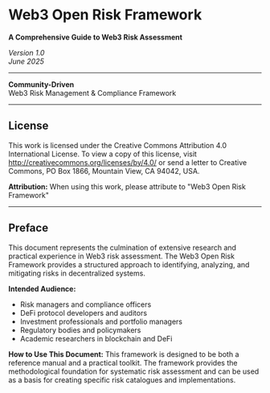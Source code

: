 # Web3 Open Risk Framework

**A Comprehensive Guide to Web3 Risk Assessment**

*Version 1.0*  
*June 2025*

---

**Community-Driven**  
Web3 Risk Management & Compliance Framework

---

## License

This work is licensed under the Creative Commons Attribution 4.0 International License. To view a copy of this license, visit http://creativecommons.org/licenses/by/4.0/ or send a letter to Creative Commons, PO Box 1866, Mountain View, CA 94042, USA.

**Attribution:** When using this work, please attribute to "Web3 Open Risk Framework"

---

## Preface

This document represents the culmination of extensive research and practical experience in Web3 risk assessment. The Web3 Open Risk Framework provides a structured approach to identifying, analyzing, and mitigating risks in decentralized systems.

**Intended Audience:**
- Risk managers and compliance officers
- DeFi protocol developers and auditors
- Investment professionals and portfolio managers
- Regulatory bodies and policymakers
- Academic researchers in blockchain and DeFi

**How to Use This Document:**
This framework is designed to be both a reference manual and a practical toolkit. The framework provides the methodological foundation for systematic risk assessment and can be used as a basis for creating specific risk catalogues and implementations. 